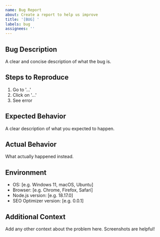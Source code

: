 ```yaml
---
name: Bug Report
about: Create a report to help us improve
title: '[BUG] '
labels: bug
assignees: ''
---
```


## Bug Description
A clear and concise description of what the bug is.

## Steps to Reproduce
1. Go to '...'
2. Click on '...'
3. See error

## Expected Behavior
A clear description of what you expected to happen.

## Actual Behavior
What actually happened instead.

## Environment
- OS: [e.g. Windows 11, macOS, Ubuntu]
- Browser: [e.g. Chrome, Firefox, Safari]
- Node.js version: [e.g. 18.17.0]
- SEO Optimizer version: [e.g. 0.0.1]

## Additional Context
Add any other context about the problem here. Screenshots are helpful!